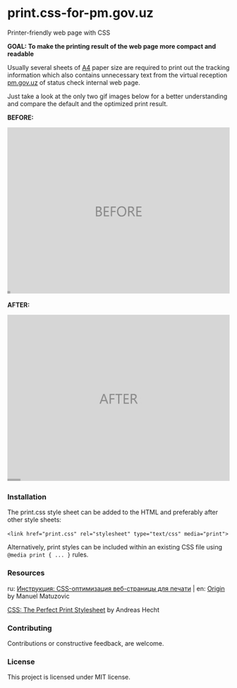 # print.css-for-pm.gov.uz
Printer-friendly web page with CSS

**GOAL: To make the printing result of the web page more compact and readable**

Usually several sheets of [A4](https://papersizes.io/a/a4) paper size are required to print out the tracking information which also contains unnecessary text from the virtual reception [pm.gov.uz](https://pm.gov.uz/) of status check internal web page.

Just take a look at the only two gif images below for a better understanding and compare the default and the optimized print result.

**BEFORE:**

![before: default stylesheets for printing tracking information from virtual reception pm.gov.uz web page](b.gif)

**AFTER:**

![after: modified and printer-friendly stylesheets for printing tracking information from virtual reception pm.gov.uz web page](a.gif)

### Installation
The print.css style sheet can be added to the HTML <head> and preferably after other style sheets:

`<link href="print.css" rel="stylesheet" type="text/css" media="print">`

Alternatively, print styles can be included within an existing CSS file using `@media print { ... }` rules.

### Resources
ru: [Инструкция: CSS-оптимизация веб-страницы для печати](https://vc.ru/flood/23660-print-style-sheets) | en: [Origin](https://www.matuzo.at/blog/i-totally-forgot-about-print-style-sheets/) by Manuel Matuzovic

[CSS: The Perfect Print Stylesheet](https://www.jotform.com/blog/css-perfect-print-stylesheet-98272/) by Andreas Hecht

### Contributing
Contributions or constructive feedback, are welcome.

### License
This project is licensed under MIT license.
